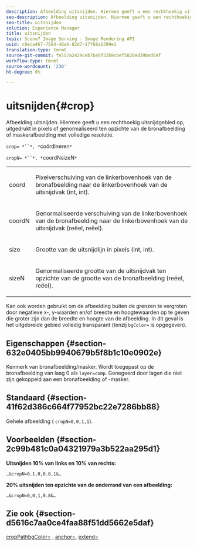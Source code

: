 ```yaml
---
description: Afbeelding uitsnijden. Hiermee geeft u een rechthoekig uitsnijdgebied op, uitgedrukt in pixels of genormaliseerd ten opzichte van de bronafbeelding of maskerafbeelding met volledige resolutie.
seo-description: Afbeelding uitsnijden. Hiermee geeft u een rechthoekig uitsnijdgebied op, uitgedrukt in pixels of genormaliseerd ten opzichte van de bronafbeelding of maskerafbeelding met volledige resolutie.
seo-title: uitsnijden
solution: Experience Manager
title: uitsnijden
topic: Scene7 Image Serving - Image Rendering API
uuid: c8eca467-7564-48a6-82d7-17f68a1399e1
translation-type: tm+mt
source-git-commit: fe557a2429ceb7b48f22b9cbef5820ad39bad69f
workflow-type: tm+mt
source-wordcount: '230'
ht-degree: 0%

---
```



# uitsnijden{#crop}

Afbeelding uitsnijden. Hiermee geeft u een rechthoekig uitsnijdgebied op, uitgedrukt in pixels of genormaliseerd ten opzichte van de bronafbeelding of maskerafbeelding met volledige resolutie.

`crop= *``*, *`coördineren`*`

`cropN= *``*, *`coordNsizeN`*`

<table id="simpletable_472A9AD67AA64419B0877B0535F8B14A"> 
 <tr class="strow"> 
  <td class="stentry"> <p><span class="codeph"> <span class="varname"> coord</span></span> </p> </td> 
  <td class="stentry"> <p>Pixelverschuiving van de linkerbovenhoek van de bronafbeelding naar de linkerbovenhoek van de uitsnijdvak (int, int). </p></td> 
 </tr> 
 <tr class="strow"> 
  <td class="stentry"> <p><span class="codeph"> <span class="varname"> coordN</span></span> </p> </td> 
  <td class="stentry"> <p>Genormaliseerde verschuiving van de linkerbovenhoek van de bronafbeelding naar de linkerbovenhoek van de uitsnijdvak (reëel, reëel). </p></td> 
 </tr> 
 <tr class="strow"> 
  <td class="stentry"> <p><span class="codeph"> <span class="varname"> size</span></span> </p></td> 
  <td class="stentry"> <p>Grootte van de uitsnijdlijn in pixels (int, int). </p></td> 
 </tr> 
 <tr class="strow"> 
  <td class="stentry"> <p><span class="codeph"> <span class="varname"> sizeN</span></span> </p></td> 
  <td class="stentry"> <p>Genormaliseerde grootte van de uitsnijdvak ten opzichte van de grootte van de bronafbeelding (reëel, reëel). </p></td> 
 </tr> 
</table>

Kan ook worden gebruikt om de afbeelding buiten de grenzen te vergroten door negatieve x-, y-waarden en/of breedte en hoogtewaarden op te geven die groter zijn dan de breedte en hoogte van de afbeelding. In dit geval is het uitgebreide gebied volledig transparant (tenzij `bgColor=` is opgegeven).

## Eigenschappen {#section-632e0405bb9940679b5f8b1c10e0902e}

Kenmerk van bronafbeelding/masker. Wordt toegepast op de bronafbeelding van laag 0 als `layer=comp`. Genegeerd door lagen die niet zijn gekoppeld aan een bronafbeelding of -masker.

## Standaard {#section-41f62d386c664f77952bc22e7286bb88}

Gehele afbeelding ( `cropN=0,0,1,1`).

## Voorbeelden {#section-2c99b481c0a04321979a3b522aa295d1}

**Uitsnijden 10% van links en 10% van rechts:**

`…&cropN=0.1,0,0.8,1&…`

**20% uitsnijden ten opzichte van de onderrand van een afbeelding:**

`…&cropN=0,0,1,0.8&…`

## Zie ook {#section-d5616c7aa0ce4faa88f51dd5662e5daf}

[](/help/aem-is-ir-api/is-api/http-ref/image-serving-api-ref/c-http-protocol-reference/c-command-reference/r-croppath.md) [cropPathbgColor=](../../../../../is-api/http-ref/image-serving-api-ref/c-http-protocol-reference/c-command-reference/r-bgcolor.md#reference-441371ba4ef54fe781887c5ae448f6ab) ,  [anchor=](../../../../../is-api/http-ref/image-serving-api-ref/c-http-protocol-reference/c-command-reference/r-anchor.md#reference-6661e548ab284b82828d8d94c8ddeb7c),  [extend=](../../../../../is-api/http-ref/image-serving-api-ref/c-http-protocol-reference/c-command-reference/r-extend.md#reference-7e9156beb285459d830e2d56782a74ac)
